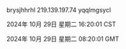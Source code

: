 brysjhhrhl 219.139.197.74 yqqlmgsycl

2024年 10月 29日 星期二 16:20:01 CST

2024年 10月 29日 星期二 08:20:01 GMT
